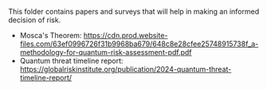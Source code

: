 This folder contains papers and surveys that will help in making an informed decision of risk.

- Mosca's Theorem: https://cdn.prod.website-files.com/63ef0996726f31b9968ba679/648c8e28cfee25748915738f_a-methodology-for-quantum-risk-assessment-pdf.pdf
- Quantum threat timeline report: https://globalriskinstitute.org/publication/2024-quantum-threat-timeline-report/

